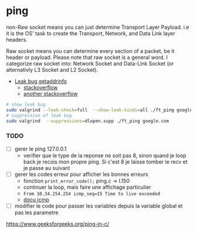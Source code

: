 # ping

non-Raw socket means you can just determine Transport Layer Payload. i.e it is the OS' task to create the Transport, Network, and Data Link layer headers.

Raw socket means you can determine every section of a packet, be it header or payload. Please note that raw socket is a general word. I categorize raw socket into: Network Socket and Data-Link Socket (or alternativly L3 Socket and L2 Socket).

- [Leak bug getaddrinfo](https://bugs.kde.org/show_bug.cgi?id=448991)
    - [stackoverflow](https://stackoverflow.com/questions/77642568/valgrind-showing-still-reachable-memory-leak-with-getaddrinfo)
    - [another stackoverflow](https://stackoverflow.com/questions/73976258/memory-leaks-observed-in-getgrnam-and-getgrnam-r-in-linux)

```sh
# show leak bug
sudo valgrind --leak-check=full  --show-leak-kinds=all ./ft_ping google.com
# suppression of leak bug
sudo valgrind  --suppressions=dlopen.supp ./ft_ping google.com
```

### TODO

- [ ] gerer le ping 127.0.0.1
    - verifier que le type de la reponse ne soit pas 8, sinon quand je loop back je recois mon propre ping. Si c'est 8 je laisse tomber le recv et je passe au suivant
- [ ] gerer les codes erreur pour afficher les bonnes erreurs
    - fonction `print_error_code();`  ping.c -> l.150
    - continuer la loop, mais faire une affichage particulier
    - `From 10.34.254.254 icmp_seq=15 Time to live exceeded`
    - [docu icmp](https://sites.uclouvain.be/SystInfo/usr/include/netinet/ip_icmp.h.html)
- [ ] modifier le code pour passer les variables depuis la variable global et pas les parametre 

https://www.geeksforgeeks.org/ping-in-c/